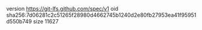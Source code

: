 version https://git-lfs.github.com/spec/v1
oid sha256:7d06281c2c51265f28980d4662745b1240d2e80fb27953ea41f95951d550b749
size 11627
